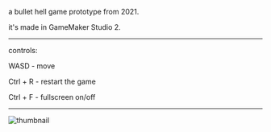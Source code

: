 a bullet hell game prototype from 2021.

it's made in GameMaker Studio 2.

---
controls:

WASD - move

Ctrl + R - restart the game

Ctrl + F - fullscreen on/off

---
![thumbnail](https://github.com/user-attachments/assets/71f733a7-7804-431b-93df-d996c4ef99b1)
